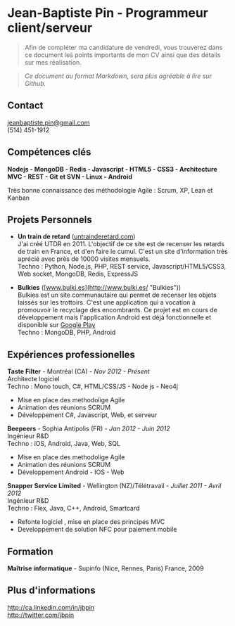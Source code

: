 Jean-Baptiste Pin - Programmeur client/serveur
==

> Afin de compléter ma candidature de vendredi, vous trouverez dans ce document les points importants de mon CV ainsi que des détails sur mes réalisation. 

> *Ce document au format Markdown, sera plus agréable à lire sur Github.*

## Contact

jeanbaptiste.pin@gmail.com  
(514) 451-1912  

## Compétences clés

__Nodejs - MongoDB - Redis - Javascript - HTML5 - CSS3 - Architecture MVC - REST - Git et SVN - Linux - Android__

Très bonne connaissance des méthodologie Agile : Scrum, XP, Lean et Kanban

## Projets Personnels

* **Un train de retard** ([untrainderetard.com](http://www.untrainderetard.com/ "untrainderetard.com"))  
J'ai créé UTDR en 2011. L'objectif de ce site est de recenser les retards de train en France, et d'en faire le cumul. C'est un site d'information très aprécié avec près de 10000 visites mensuels.  
Techno : Python, Node.js, PHP, REST service, Javascript/HTML5/CSS3, Web socket, MongoDB, Redis, ExpressJS

* **Bulkies** ([www.bulki.es](http://www.bulki.es/ "Bulkies"))  
Bulkies est un site communautaire qui permet de recenser les objets laissés sur les trottoirs. C'est une application qui a vocation à promouvoir le recyclage des encombrants. Ce projet est en cours de développement mais l'application Android est déjà fonctionnelle et disponible sur [Google Play](https://play.google.com/store/apps/details?id=es.bulki.mobile&hl=fr "Bulkies")  
Techno : MongoDB, PHP, Android


## Expériences professionelles

**Taste Filter** - Montréal (CA)  - *Nov 2012 - Présent*  
Architecte logiciel  
Techno : Mono touch, C#, HTML/CSS/JS - Node js - Neo4j  
* Mise en place des methodolige Agile
* Animation des réunions SCRUM
* Développement C#, Javascript, Web, et serveur

**Beepeers** - Sophia Antipolis (FR) - *Jan 2012 - Juin 2012*  
Ingénieur R&D  
Techno : iOS, Android, Java, Web, SQL  
* Mise en place des methodolige Agile
* Animation des réunions SCRUM
* Développement Android - IOS - Web

**Snapper Service Limited** - Wellington (NZ)/Télétravail - *Juillet 2011 - Avril 2012*  
Ingénieur R&D  
Techno : Flex, Java, C++, Android, Smartcard
* Refonte logiciel , mise en place des principes MVC
* Developpement de solution NFC pour paiement mobile

## Formation

**Maîtrise informatique** - Supinfo (Nice, Rennes, Paris) France, 2009

## Plus d'informations

http://ca.linkedin.com/in/jbpin  
http://twitter.com/jbpin  